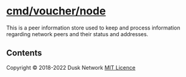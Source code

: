 # [cmd/voucher/node](./cmd/voucher/node)

This is a peer information store used to keep and process information regarding
network peers and their status and addresses.

<!-- ToC start -->

## Contents

<!-- ToC end -->

Copyright © 2018-2022 Dusk Network
[MIT Licence](https://github.com/dusk-network/dusk-blockchain/blob/master/LICENSE)
